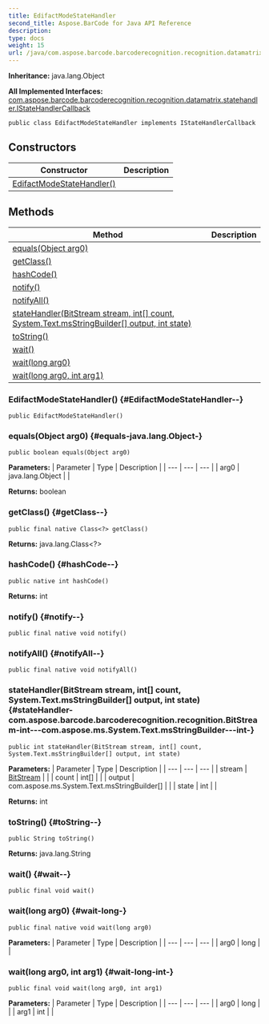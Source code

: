```yaml
---
title: EdifactModeStateHandler
second_title: Aspose.BarCode for Java API Reference
description: 
type: docs
weight: 15
url: /java/com.aspose.barcode.barcoderecognition.recognition.datamatrix.statehandler/edifactmodestatehandler/
---
```

**Inheritance:**
java.lang.Object

**All Implemented Interfaces:**
[com.aspose.barcode.barcoderecognition.recognition.datamatrix.statehandler.IStateHandlerCallback](../../com.aspose.barcode.barcoderecognition.recognition.datamatrix.statehandler/istatehandlercallback)
```
public class EdifactModeStateHandler implements IStateHandlerCallback
```
## Constructors

| Constructor | Description |
| --- | --- |
| [EdifactModeStateHandler()](#EdifactModeStateHandler--) |  |
## Methods

| Method | Description |
| --- | --- |
| [equals(Object arg0)](#equals-java.lang.Object-) |  |
| [getClass()](#getClass--) |  |
| [hashCode()](#hashCode--) |  |
| [notify()](#notify--) |  |
| [notifyAll()](#notifyAll--) |  |
| [stateHandler(BitStream stream, int[] count, System.Text.msStringBuilder[] output, int state)](#stateHandler-com.aspose.barcode.barcoderecognition.recognition.BitStream-int---com.aspose.ms.System.Text.msStringBuilder---int-) |  |
| [toString()](#toString--) |  |
| [wait()](#wait--) |  |
| [wait(long arg0)](#wait-long-) |  |
| [wait(long arg0, int arg1)](#wait-long-int-) |  |
### EdifactModeStateHandler() {#EdifactModeStateHandler--}
```
public EdifactModeStateHandler()
```


### equals(Object arg0) {#equals-java.lang.Object-}
```
public boolean equals(Object arg0)
```




**Parameters:**
| Parameter | Type | Description |
| --- | --- | --- |
| arg0 | java.lang.Object |  |

**Returns:**
boolean
### getClass() {#getClass--}
```
public final native Class<?> getClass()
```




**Returns:**
java.lang.Class<?>
### hashCode() {#hashCode--}
```
public native int hashCode()
```




**Returns:**
int
### notify() {#notify--}
```
public final native void notify()
```




### notifyAll() {#notifyAll--}
```
public final native void notifyAll()
```




### stateHandler(BitStream stream, int[] count, System.Text.msStringBuilder[] output, int state) {#stateHandler-com.aspose.barcode.barcoderecognition.recognition.BitStream-int---com.aspose.ms.System.Text.msStringBuilder---int-}
```
public int stateHandler(BitStream stream, int[] count, System.Text.msStringBuilder[] output, int state)
```




**Parameters:**
| Parameter | Type | Description |
| --- | --- | --- |
| stream | [BitStream](../../com.aspose.barcode.barcoderecognition.recognition/bitstream) |  |
| count | int[] |  |
| output | com.aspose.ms.System.Text.msStringBuilder[] |  |
| state | int |  |

**Returns:**
int
### toString() {#toString--}
```
public String toString()
```




**Returns:**
java.lang.String
### wait() {#wait--}
```
public final void wait()
```




### wait(long arg0) {#wait-long-}
```
public final native void wait(long arg0)
```




**Parameters:**
| Parameter | Type | Description |
| --- | --- | --- |
| arg0 | long |  |

### wait(long arg0, int arg1) {#wait-long-int-}
```
public final void wait(long arg0, int arg1)
```




**Parameters:**
| Parameter | Type | Description |
| --- | --- | --- |
| arg0 | long |  |
| arg1 | int |  |

